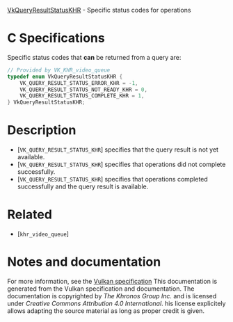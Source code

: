 [VkQueryResultStatusKHR](https://www.khronos.org/registry/vulkan/specs/1.3-extensions/man/html/VkQueryResultStatusKHR.html) - Specific status codes for operations

# C Specifications
Specific status codes that  **can**  be returned from a query are:
```c
// Provided by VK_KHR_video_queue
typedef enum VkQueryResultStatusKHR {
    VK_QUERY_RESULT_STATUS_ERROR_KHR = -1,
    VK_QUERY_RESULT_STATUS_NOT_READY_KHR = 0,
    VK_QUERY_RESULT_STATUS_COMPLETE_KHR = 1,
} VkQueryResultStatusKHR;
```

# Description
- [`VK_QUERY_RESULT_STATUS_KHR`] specifies that the query result is not yet available.
- [`VK_QUERY_RESULT_STATUS_KHR`] specifies that operations did not complete successfully.
- [`VK_QUERY_RESULT_STATUS_KHR`] specifies that operations completed successfully and the query result is available.

# Related
- [`khr_video_queue`]

# Notes and documentation
For more information, see the [Vulkan specification](https://www.khronos.org/registry/vulkan/specs/1.3-extensions/html/vkspec.html)
This documentation is generated from the Vulkan specification and documentation.
The documentation is copyrighted by *The Khronos Group Inc.* and is licensed under *Creative Commons Attribution 4.0 International*.
his license explicitely allows adapting the source material as long as proper credit is given.
        
